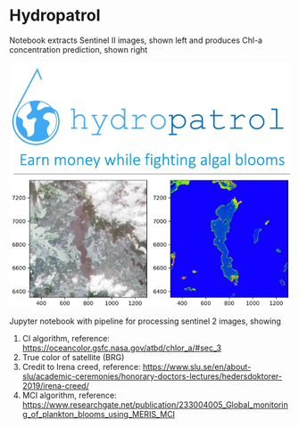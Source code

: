 # Hydropatrol

Notebook extracts Sentinel II images, shown left and produces Chl-a concentration prediction, shown right

![](/hydropatrol_visualization.jpeg)



Jupyter notebook with pipeline for processing sentinel 2 images, showing 
1. CI algorithm, reference: https://oceancolor.gsfc.nasa.gov/atbd/chlor_a/#sec_3
2. True color of satellite (BRG)
3. Credit to Irena creed, reference: https://www.slu.se/en/about-slu/academic-ceremonies/honorary-doctors-lectures/hedersdoktorer-2019/irena-creed/
4. MCI algorithm, reference: https://www.researchgate.net/publication/233004005_Global_monitoring_of_plankton_blooms_using_MERIS_MCI
